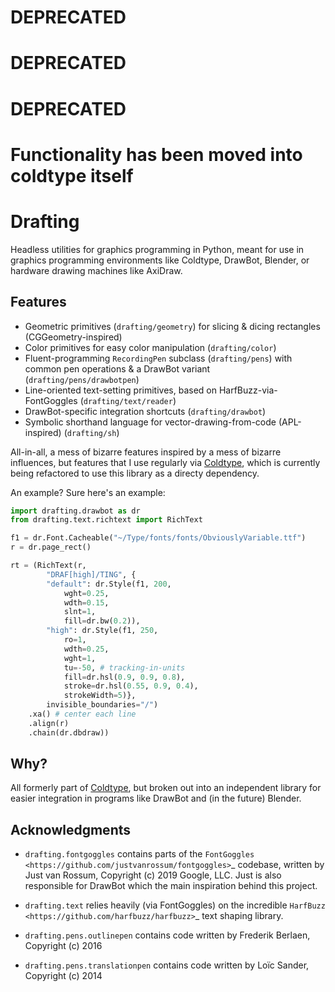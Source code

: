 # DEPRECATED
# DEPRECATED
# DEPRECATED

# Functionality has been moved into coldtype itself

# Drafting

Headless utilities for graphics programming in Python, meant for use in graphics programming environments like Coldtype, DrawBot, Blender, or hardware drawing machines like AxiDraw.

## Features

- Geometric primitives (`drafting/geometry`) for slicing & dicing rectangles (CGGeometry-inspired)
- Color primitives for easy color manipulation (`drafting/color`)
- Fluent-programming `RecordingPen` subclass (`drafting/pens`) with common pen operations & a DrawBot variant (`drafting/pens/drawbotpen`)
- Line-oriented text-setting primitives, based on HarfBuzz-via-FontGoggles (`drafting/text/reader`)
- DrawBot-specific integration shortcuts (`drafting/drawbot`)
- Symbolic shorthand language for vector-drawing-from-code (APL-inspired) (`drafting/sh`)

All-in-all, a mess of bizarre features inspired by a mess of bizarre influences, but features that I use regularly via [Coldtype](https://coldtype.goodhertz.com), which is currently being refactored to use this library as a directy dependency.

An example? Sure here's an example:

```python
import drafting.drawbot as dr
from drafting.text.richtext import RichText

f1 = dr.Font.Cacheable("~/Type/fonts/fonts/ObviouslyVariable.ttf")
r = dr.page_rect()

rt = (RichText(r,
        "DRAF[high]/TING", {
        "default": dr.Style(f1, 200,
            wght=0.25,
            wdth=0.15,
            slnt=1,
            fill=dr.bw(0.2)),
        "high": dr.Style(f1, 250,
            ro=1,
            wdth=0.25,
            wght=1,
            tu=-50, # tracking-in-units
            fill=dr.hsl(0.9, 0.9, 0.8),
            stroke=dr.hsl(0.55, 0.9, 0.4),
            strokeWidth=5)},
        invisible_boundaries="/")
    .xa() # center each line
    .align(r)
    .chain(dr.dbdraw))
```


## Why?

All formerly part of [Coldtype](https://coldtype.goodhertz.com), but broken out into an independent library for easier integration in programs like DrawBot and (in the future) Blender.

## Acknowledgments

* ``drafting.fontgoggles`` contains parts of the `FontGoggles <https://github.com/justvanrossum/fontgoggles>`_ codebase, written by Just van Rossum, Copyright (c) 2019 Google, LLC. Just is also responsible for DrawBot which the main inspiration behind this project.

* ``drafting.text`` relies heavily (via FontGoggles) on the incredible `HarfBuzz <https://github.com/harfbuzz/harfbuzz>`_ text shaping library.

* ``drafting.pens.outlinepen`` contains code written by Frederik Berlaen, Copyright (c) 2016

* ``drafting.pens.translationpen`` contains code written by Loïc Sander, Copyright (c) 2014
